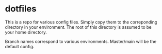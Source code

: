 # dotfiles

This is a repo for various config files.  Simply copy them to the correponding
directory in your environment.  The root of this directory is assumed to be
your home directory.

Branch names correspond to various environments.  Master/main will be the
default config.
